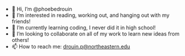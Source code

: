 - 👋 Hi, I’m @phoebedrouin
- 👀 I’m interested in reading, working out, and hanging out with my friends!
- 🌱 I’m currently learning coding, I never did it in high school!
- 💞️ I’m looking to collaborate on all of my work to learn new ideas from others!
- 📫 How to reach me: drouin.p@northeastern.edu

<!---
phoebedrouin/phoebedrouin is a ✨ special ✨ repository because its `README.md` (this file) appears on your GitHub profile.
You can click the Preview link to take a look at your changes.
--->
